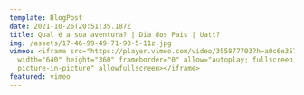 ```yaml
---
template: BlogPost
date: 2021-10-26T20:51:35.187Z
title: Qual é a sua aventura? | Dia dos Pais | Uatt?
img: /assets/17-46-99-49-71-90-5-11z.jpg
vimeo: <iframe src="https://player.vimeo.com/video/355877703?h=a0c6e35733"
  width="640" height="360" frameborder="0" allow="autoplay; fullscreen;
  picture-in-picture" allowfullscreen></iframe>
featured: vimeo
---
```

